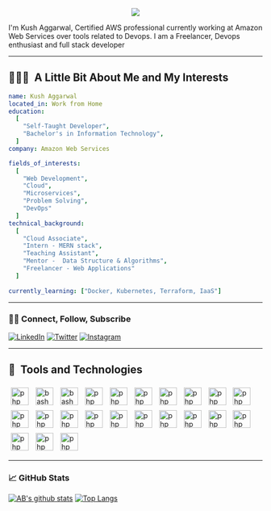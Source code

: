 
<p align="center">
  <img src="https://capsule-render.vercel.app/api?text=Hi There !🕹️&animation=fadeIn&type=waving&color=gradient&height=100"/>
</p>

I'm Kush Aggarwal, Certified AWS professional currently working at Amazon Web Services over tools related to Devops. I am a Freelancer, Devops enthusiast and full stack developer

---

<h2> 👨🏻‍💻 &nbsp;A Little Bit About Me and My Interests</h2>

```yaml
name: Kush Aggarwal
located_in: Work from Home
education:
  [
    "Self-Taught Developer",
    "Bachelor's in Information Technology",
  ]
company: Amazon Web Services

fields_of_interests:
  [
    "Web Development",
    "Cloud",
    "Microservices",
    "Problem Solving",
    "DevOps"
  ]
technical_background:
  [
    "Cloud Associate",
    "Intern - MERN stack",
    "Teaching Assistant",
    "Mentor -  Data Structure & Algorithms",
    "Freelancer - Web Applications"
  ]
  
currently_learning: ["Docker, Kubernetes, Terraform, IaaS"]
```
  
---

### 🤝🏻 Connect, Follow, Subscribe

[![LinkedIn](https://img.shields.io/badge/LinkedIn-0077B5?style=for-the-badge&logo=linkedin&logoColor=white)](https://www.linkedin.com/in/kush-aggarwal-1b236717b/)
[![Twitter](https://img.shields.io/badge/Twitter-1DA1F2?style=for-the-badge&logo=twitter&logoColor=white)](https://twitter.com/kushagg08813071)
[![Instagram](https://img.shields.io/badge/Instagram-E1306C?style=for-the-badge&logo=instagram&logoColor=white)](https://www.instagram.com/kushagg234/)

---

<h2> 🚀 &nbsp;Tools and Technologies</h2>
<p align="left">
<img src="https://cdn.jsdelivr.net/gh/devicons/devicon/icons/html5/html5-original.svg" alt="php" width="35" height="35" style="padding:5px"/>
<img src="https://cdn.jsdelivr.net/gh/devicons/devicon/icons/css3/css3-original.svg" alt="bash" width="35" style="padding:5px"/>
<img src="https://cdn.jsdelivr.net/gh/devicons/devicon/icons/javascript/javascript-plain.svg" alt="bash" width="35" style="padding:5px">
<img src="https://cdn.jsdelivr.net/gh/devicons/devicon/icons/nodejs/nodejs-original.svg" alt="php" width="35" style="padding:5px"/>
<img src="https://cdn.jsdelivr.net/gh/devicons/devicon/icons/react/react-original.svg" alt="php" width="35" style="padding:5px"/>
<img src="https://cdn.jsdelivr.net/gh/devicons/devicon/icons/express/express-original.svg" alt="php" width="35" style="padding:5px"/>
<img src="https://cdn.jsdelivr.net/gh/devicons/devicon/icons/bootstrap/bootstrap-original.svg" alt="php" width="35" style="padding:5px"/>
<img src="https://cdn.jsdelivr.net/gh/devicons/devicon/icons/storybook/storybook-original.svg" alt="php" width="35" style="padding:5px"/>
<img src="https://cdn.jsdelivr.net/gh/devicons/devicon/icons/docker/docker-original.svg" alt="php" width="35" style="padding:5px"/>
<img src="https://cdn.jsdelivr.net/gh/devicons/devicon/icons/kubernetes/kubernetes-plain.svg" alt="php" width="35" style="padding:5px"/>
<img src="https://cdn.jsdelivr.net/gh/devicons/devicon/icons/github/github-original.svg" alt="php" width="35" style="padding:5px"/>
<img src="https://cdn.jsdelivr.net/gh/devicons/devicon/icons/amazonwebservices/amazonwebservices-original.svg" alt="php" width="35" style="padding:5px"/>
<img src="https://cdn.jsdelivr.net/gh/devicons/devicon/icons/terraform/terraform-original.svg" alt="php" width="35" style="padding:5px"/>
<img src="https://cdn.jsdelivr.net/gh/devicons/devicon/icons/ansible/ansible-original.svg" alt="php" width="35" style="padding:5px"/>
<img src="https://cdn.jsdelivr.net/gh/devicons/devicon/icons/git/git-original.svg" alt="php" width="35" style="padding:5px"/>
<img src="https://cdn.jsdelivr.net/gh/devicons/devicon/icons/argocd/argocd-original.svg" alt="php" width="35" style="padding:5px"/>
<img src="https://cdn.jsdelivr.net/gh/devicons/devicon/icons/mongodb/mongodb-original.svg" alt="php" width="35" style="padding:5px"/>
<img src="https://cdn.jsdelivr.net/gh/devicons/devicon/icons/java/java-original.svg" alt="php" width="35" style="padding:5px"/>
<img src="https://cdn.jsdelivr.net/gh/devicons/devicon/icons/python/python-original.svg" alt="php" width="35" style="padding:5px"/>

<img src="https://www.vectorlogo.zone/logos/amazon_eks/amazon_eks-icon.svg" alt="php" width="35" style="padding:5px"/>
<img src="https://www.vectorlogo.zone/logos/amazon_ecs/amazon_ecs-icon.svg" alt="php" width="35" style="padding:5px"/>
<img src="https://www.vectorlogo.zone/logos/amazon_awslambda/amazon_awslambda-icon.svg" alt="php" width="35" style="padding:5px"/>
<img src="https://www.vectorlogo.zone/logos/amazon_eks/amazon_eks-icon.svg" alt="php" width="35" style="padding:5px"/>

</p>

---

### 📈 GitHub Stats 

[![AB's github stats](https://github-readme-stats.vercel.app/api?username=kushaggarwal&count_private=true&show_icons=true)](https://github.com/anuraghazra/github-readme-stats)
[![Top Langs](https://github-readme-stats.vercel.app/api/top-langs/?username=kushaggarwal&layout=compact&langs_count=10)](https://github.com/kushaggarwal/github-readme-stats)

<!--
**kushaggarwal/kushaggarwal** is a ✨ _special_ ✨ repository because its `README.md` (this file) appears on your GitHub profile.

Here are some ideas to get you started:

- 🔭 I’m currently working on ...
- 🌱 I’m currently learning ...
- 👯 I’m looking to collaborate on ...
- 🤔 I’m looking for help with ...
- 💬 Ask me about ...
- 📫 How to reach me: ...
- 😄 Pronouns: ...
- ⚡ Fun fact: ...
-->
